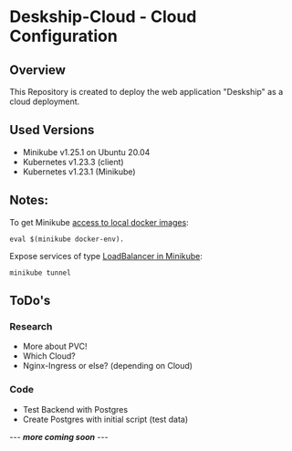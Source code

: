 # Deskship-Cloud - Cloud Configuration

## Overview
This Repository is created to deploy the web application "Deskship" as a cloud deployment.

## Used Versions

- Minikube v1.25.1 on Ubuntu 20.04
- Kubernetes v1.23.3 (client)
- Kubernetes v1.23.1 (Minikube) 

## Notes:
 
To get Minikube [access to local docker images](https://kubernetes.io/de/docs/setup/minikube/):

```
eval $(minikube docker-env). 
```

Expose services of type [LoadBalancer in Minikube](https://minikube.sigs.k8s.io/docs/handbook/accessing/#using-minikube-tunnel):

```
minikube tunnel
```



## ToDo's

### Research

- More about PVC! 
- Which Cloud?
- Nginx-Ingress or else? (depending on Cloud)

### Code

- Test Backend with Postgres
- Create Postgres with initial script (test data)

---  ***more coming soon*** ---
